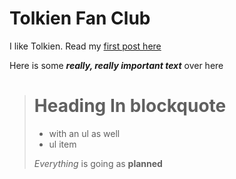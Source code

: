 # Tolkien Fan Club

I like Tolkien. Read my [first post here](/majesty)

Here is some ***really, really important text*** over here

> # Heading In blockquote
>
> - with an ul as well
> - ul item
>
> *Everything* is going as **planned**
